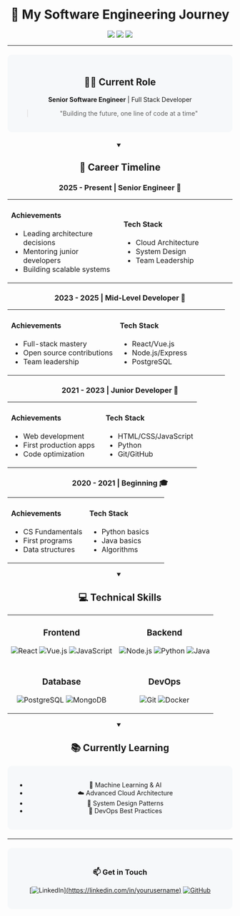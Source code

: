 <div align="center">

# 🌳 My Software Engineering Journey

<img src="https://img.shields.io/badge/Experience-5%20Years-brightgreen"/>
<img src="https://img.shields.io/badge/Status-Senior%20Engineer-blue"/>
<img src="https://img.shields.io/badge/Location-Remote-orange"/>

---

<div style="background: #f6f8fa; padding: 20px; border-radius: 10px; margin: 20px 0;">

## 👨‍💻 Current Role

**Senior Software Engineer** | Full Stack Developer
> "Building the future, one line of code at a time"

</div>

<details open>
<summary><h2>🎯 Career Timeline</h2></summary>

### 2025 - Present | Senior Engineer 🌟
<table>
<tr>
<td width="50%">
  
#### Achievements
- Leading architecture decisions
- Mentoring junior developers
- Building scalable systems
  
</td>
<td width="50%">
  
#### Tech Stack
- Cloud Architecture
- System Design
- Team Leadership
  
</td>
</tr>
</table>

### 2023 - 2025 | Mid-Level Developer 🚀
<table>
<tr>
<td width="50%">
  
#### Achievements
- Full-stack mastery
- Open source contributions
- Team leadership
  
</td>
<td width="50%">
  
#### Tech Stack
- React/Vue.js
- Node.js/Express
- PostgreSQL
  
</td>
</tr>
</table>

### 2021 - 2023 | Junior Developer 🌱
<table>
<tr>
<td width="50%">
  
#### Achievements
- Web development
- First production apps
- Code optimization
  
</td>
<td width="50%">
  
#### Tech Stack
- HTML/CSS/JavaScript
- Python
- Git/GitHub
  
</td>
</tr>
</table>

### 2020 - 2021 | Beginning 🎓
<table>
<tr>
<td width="50%">
  
#### Achievements
- CS Fundamentals
- First programs
- Data structures
  
</td>
<td width="50%">
  
#### Tech Stack
- Python basics
- Java basics
- Algorithms
  
</td>
</tr>
</table>

</details>

<details open>
<summary><h2>💻 Technical Skills</h2></summary>

<table>
<tr>
<td align="center">
  
### Frontend
![React](https://img.shields.io/badge/React-61DAFB?style=for-the-badge&logo=react&logoColor=black)
![Vue.js](https://img.shields.io/badge/Vue.js-4FC08D?style=for-the-badge&logo=vue.js&logoColor=white)
![JavaScript](https://img.shields.io/badge/JavaScript-F7DF1E?style=for-the-badge&logo=javascript&logoColor=black)
  
</td>
<td align="center">
  
### Backend
![Node.js](https://img.shields.io/badge/Node.js-339933?style=for-the-badge&logo=node.js&logoColor=white)
![Python](https://img.shields.io/badge/Python-3776AB?style=for-the-badge&logo=python&logoColor=white)
![Java](https://img.shields.io/badge/Java-007396?style=for-the-badge&logo=java&logoColor=white)
  
</td>
</tr>
<tr>
<td align="center">
  
### Database
![PostgreSQL](https://img.shields.io/badge/PostgreSQL-336791?style=for-the-badge&logo=postgresql&logoColor=white)
![MongoDB](https://img.shields.io/badge/MongoDB-47A248?style=for-the-badge&logo=mongodb&logoColor=white)
  
</td>
<td align="center">
  
### DevOps
![Git](https://img.shields.io/badge/Git-F05032?style=for-the-badge&logo=git&logoColor=white)
![Docker](https://img.shields.io/badge/Docker-2496ED?style=for-the-badge&logo=docker&logoColor=white)
  
</td>
</tr>
</table>

</details>

<details open>
<summary><h2>📚 Currently Learning</h2></summary>

<div style="background: #f6f8fa; padding: 20px; border-radius: 10px; margin: 20px 0;">

- 🤖 Machine Learning & AI
- ☁️ Advanced Cloud Architecture
- 🎯 System Design Patterns
- 🔄 DevOps Best Practices

</div>
</details>

---

<div style="background: #f6f8fa; padding: 20px; border-radius: 10px; margin: 20px 0;">

### 📫 Get in Touch
[![LinkedIn](https://img.shields.io/badge/LinkedIn-0077B5?style=for-the-badge&logo=linkedin&logoColor=white)][(https://linkedin.com/in/yourusername)](https://www.linkedin.com/in/tochukwu-onah-9416b9364)
[![GitHub](https://img.shields.io/badge/GitHub-100000?style=for-the-badge&logo=github&logoColor=white)](https://github.com/Tcodess1)

</div>

</div>
